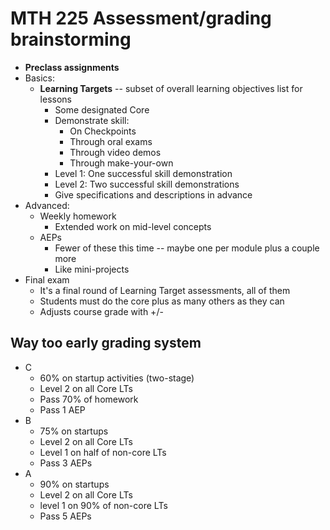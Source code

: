 # MTH 225 Assessment/grading brainstorming 

- **Preclass assignments** 
- Basics: 
  - **Learning Targets** -- subset of overall learning objectives list for lessons
    - Some designated Core 
    - Demonstrate skill:
      - On Checkpoints 
      - Through oral exams 
      - Through video demos 
      - Through make-your-own
    - Level 1: One successful skill demonstration 
    - Level 2: Two successful skill demonstrations
    - Give specifications and descriptions in advance 
- Advanced: 
  - Weekly homework
    - Extended work on mid-level concepts 
  - AEPs
    - Fewer of these this time -- maybe one per module plus a couple more
    - Like mini-projects 
- Final exam 
  - It's a final round of Learning Target assessments, all of them
  - Students must do the core plus as many others as they can 
  - Adjusts course grade with +/- 




## Way too early grading system 

+ C
  + 60% on startup activities (two-stage) 
  + Level 2 on all Core LTs
  + Pass 70% of homework
  + Pass 1 AEP 
+ B
  + 75% on startups 
  + Level 2 on all Core LTs
  + Level 1 on half of non-core LTs
  + Pass 3 AEPs
+ A 
  + 90% on startups
  + Level 2 on all Core LTs
  + level 1 on 90% of non-core LTs
  + Pass 5 AEPs


